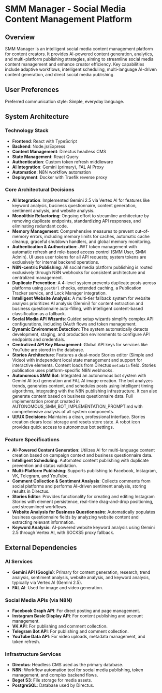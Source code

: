 # SMM Manager - Social Media Content Management Platform

## Overview
SMM Manager is an intelligent social media content management platform for content creators. It provides AI-powered content generation, analytics, and multi-platform publishing strategies, aiming to streamline social media content management and enhance creator efficiency. Key capabilities include adaptive workflows, intelligent scheduling, multi-language AI-driven content generation, and direct social media publishing.

## User Preferences
Preferred communication style: Simple, everyday language.

## System Architecture

### Technology Stack
- **Frontend**: React with TypeScript
- **Backend**: Node.js/Express
- **Content Management**: Directus headless CMS
- **State Management**: React Query
- **Authentication**: Custom token refresh middleware
- **AI Integration**: Gemini (primary), FAL AI Proxy
- **Automation**: N8N workflow automation
- **Deployment**: Docker with Traefik reverse proxy

### Core Architectural Decisions
- **AI Integration**: Implemented Gemini 2.5 via Vertex AI for features like keyword analysis, business questionnaire, content generation, sentiment analysis, and website analysis.
- **Monolithic Refactoring**: Ongoing effort to streamline architecture by removing duplicate endpoints, standardizing API responses, and eliminating redundant code.
- **Memory Management**: Comprehensive measures to prevent out-of-memory errors, including memory limits for caches, automatic cache cleanup, graceful shutdown handlers, and global memory monitoring.
- **Authentication & Authorization**: JWT token management with automatic refresh and role-based access control (SMM User, SMM Admin). UI uses user tokens for all API requests; system tokens are exclusively for internal backend operations.
- **N8N-centric Publishing**: All social media platform publishing is routed exclusively through N8N webhooks for consistent architecture and centralized management.
- **Duplicate Prevention**: A 4-level system prevents duplicate posts across platforms using `postUrl` checks, extended caching, a Publication Tracker service, and Lock Manager integration.
- **Intelligent Website Analysis**: A multi-tier fallback system for website analysis prioritizes AI analysis (Gemini) for content extraction and business questionnaire auto-filling, with intelligent content-based classification as a fallback.
- **Social Media API Wizards**: Guided setup wizards simplify complex API configurations, including OAuth flows and token management.
- **Dynamic Environment Detection**: The system automatically detects development, staging, and production environments to configure API endpoints and credentials.
- **Centralized API Key Management**: Global API keys for services like YouTube are stored in the database.
- **Stories Architecture**: Features a dual-mode Stories editor (Simple and Video) with independent local state management and support for interactive elements. Content loads from Directus `metadata` field. Stories publication uses platform-specific N8N webhooks.
- **Autonomous SMM Bot**: Integrated an autonomous bot system with Gemini AI text generation and FAL AI image creation. The bot analyzes trends, generates content, and schedules posts using intelligent timing algorithms, integrating with the N8N publishing infrastructure. It can also generate content based on business questionnaire data. Full implementation prompt created in AUTONOMOUS_SMM_BOT_IMPLEMENTATION_PROMPT.md with comprehensive analysis of all system components.
- **UI/UX Decisions**: Maintains a clean, professional interface. Stories creation clears local storage and resets store state. A robot icon provides quick access to autonomous bot settings.

### Feature Specifications
- **AI-Powered Content Generation**: Utilizes AI for multi-language content creation based on campaign context and business questionnaire data.
- **Intelligent Scheduling**: Automated content publishing with duplicate prevention and status validation.
- **Multi-Platform Publishing**: Supports publishing to Facebook, Instagram, VK, Telegram, and YouTube.
- **Comment Collection & Sentiment Analysis**: Collects comments from social platforms and performs AI-driven sentiment analysis, storing results in Directus.
- **Stories Editor**: Provides functionality for creating and editing Instagram Stories with element persistence, real-time drag-and-drop positioning, and streamlined workflows.
- **Website Analysis for Business Questionnaire**: Automatically populates business questionnaire fields by analyzing website content and extracting relevant information.
- **Keyword Analysis**: AI-powered website keyword analysis using Gemini 2.5 through Vertex AI, with SOCKS5 proxy fallback.

## External Dependencies

### AI Services
- **Gemini API (Google)**: Primary for content generation, research, trend analysis, sentiment analysis, website analysis, and keyword analysis, typically via Vertex AI (Gemini 2.5).
- **FAL AI**: Used for image and video generation.

### Social Media APIs (via N8N)
- **Facebook Graph API**: For direct posting and page management.
- **Instagram Basic Display API**: For content publishing and account management.
- **VK API**: For publishing and comment collection.
- **Telegram Bot API**: For publishing and comment collection.
- **YouTube Data API**: For video uploads, metadata management, and token refresh.

### Infrastructure Services
- **Directus**: Headless CMS used as the primary database.
- **N8N**: Workflow automation tool for social media publishing, token management, and complex backend flows.
- **Beget S3**: File storage for media assets.
- **PostgreSQL**: Database used by Directus.